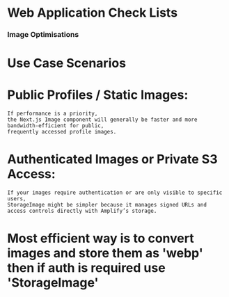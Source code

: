 # Web Application Check Lists

### Image Optimisations 

# Use Case Scenarios  

# Public Profiles / Static Images:
    If performance is a priority,
    the Next.js Image component will generally be faster and more bandwidth-efficient for public, 
    frequently accessed profile images.
# Authenticated Images or Private S3 Access: 
    If your images require authentication or are only visible to specific users,
    StorageImage might be simpler because it manages signed URLs and access controls directly with Amplify’s storage.

# Most efficient way is to convert images and store them as 'webp' then if auth is required use 'StorageImage'
